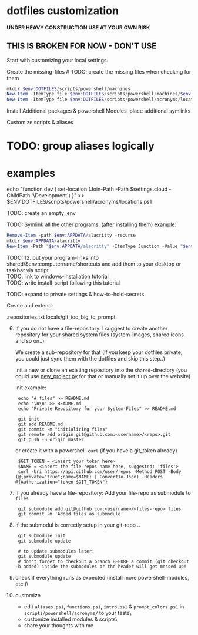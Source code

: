 # dotfiles customization

#### UNDER HEAVY CONSTRUCTION USE AT YOUR OWN RISK ########

## THIS IS BROKEN FOR NOW -  DON'T USE

Start with customizing your local settings.

Create the missing-files  # TODO: create the missing files when checking for them

```powershell
mkdir $env:DOTFILES/scripts/powershell/machines
New-Item -ItemType file $env:DOTFILES/scripts/powershell/machines/$env:computername.ps1
New-Item -ItemType file $env:DOTFILES/scripts/powershell/acronyms/locations.ps1
```

Install Additional packages & powershell Modules, place additional symlinks

Customize scripts & aliases

# TODO: group aliases logically

# examples
echo "function dev { set-location (Join-Path -Path $settings.cloud -ChildPath '\Development') }" >> $ENV:DOTFILES/scripts/powershell/acronyms/locations.ps1

TODO: create an empty .env


TODO: Symlink all the other programs. (after installing them)
example:
```powershell
Remove-Item -path $env:APPDATA/alacritty -recurse
mkdir $env:APPDATA/alacritty
New-Item -Path "$env:APPDATA/alacritty" -ItemType Junction -Value "$env:DOTFILES/common/alacritty"
```


TODO: 12. put your program-links into shared/$env:computername/shortcuts and add them to your desktop or taskbar via script\
TODO: link to windows-installation tutorial\
TODO: write install-script following this tutorial

TODO: expand to private settings & how-to-hold-secrets

Create and extend:

.repositories.txt
locals/git_too_big_to_prompt


6. If you do not have a file-repository: I suggest to create another repository for your shared system files (system-images, shared icons and so on..).

    We create a sub-repository for that (If you keep your dotfiles private, you could just sync them with the dotfiles and skip this step..)

    Init a new or clone an existing repository into the `shared`-directory (you could use [new_project.py](../scripts/python/new_project.py) for that or manually set it up over the website)

    Init example:

        echo "# files" >> README.md
        echo "\n\n" >> README.md
        echo "Private Repository for your System-Files" >> README.md

        git init
        git add README.md
        git commit -m "initializing files"
        git remote add origin git@github.com:<username>/<repo>.git
        git push -u origin master

    or create it with a powershell-`curl` (if you have a git_token already)

        $GIT_TOKEN = <insert your token here>
        $NAME = <insert the file-repos name here, suggested: 'files'>
        curl -Uri https://api.github.com/user/repos -Method POST -Body (@{private="true";name=$NAME} | ConvertTo-Json) -Headers @{Authorization="token $GIT_TOKEN"}



7. If you already have a file-repository: Add your file-repo as submodule to `files`

        git submodule add git@github.com:<username>/<files-repo> files
        git commit -m 'Added files as submodule'


8. If the submodul is correctly setup in your git-repo ..

        git submodule init
        git submodule update

        # to update submodules later:
        git submodule update
        # don't forget to checkout a branch BEFORE a commit (git checkout -b added) inside the submodules or the header will get messed up!


9. check if everything runs as expected (install more powershell-modules, etc.)\

10. customize

    - edit `aliases.ps1`, `functions.ps1`, `intro.ps1` & `prompt_colors.ps1` in `scripts/powershell/acronyms/` to your taste\
    - customize installed modules & scripts\
    - share your thoughts with me
